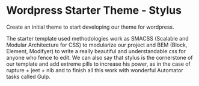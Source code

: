 # Wordpress Starter Theme - Stylus

Create an initial theme to start developing our theme for wordpress.

The starter template used methodologies work as SMACSS (Scalable and Modular Architecture for CSS) to modularize our project and BEM (Block, Element, Modifyer) to write a really beautiful and understandable css for anyone who fence to edit. We can also say that stylus is the cornerstone of our template and add extreme pills to increase his power, as in the case of rupture + jeet + nib and to finish all this work with wonderful Automator tasks called Gulp.

